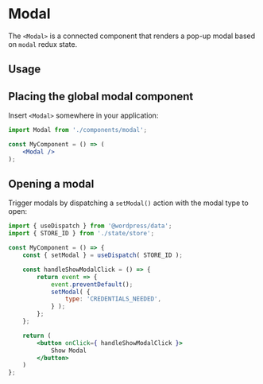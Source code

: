 # Modal

The `<Modal>` is a connected component that renders a pop-up modal based on `modal` redux state.

## Usage

## Placing the global modal component

Insert `<Modal>` somewhere in your application:

```jsx
import Modal from './components/modal';

const MyComponent = () => (
    <Modal />
);
```

## Opening a modal

Trigger modals by dispatching a `setModal()` action with the modal type to open:

```jsx
import { useDispatch } from '@wordpress/data';
import { STORE_ID } from './state/store';

const MyComponent = () => {
    const { setModal } = useDispatch( STORE_ID );

    const handleShowModalClick = () => {
		return event => {
			event.preventDefault();
			setModal( {
				type: 'CREDENTIALS_NEEDED',
			} );
		};
	};

    return (
        <button onClick={ handleShowModalClick }>
            Show Modal
        </button>
    )
};
```